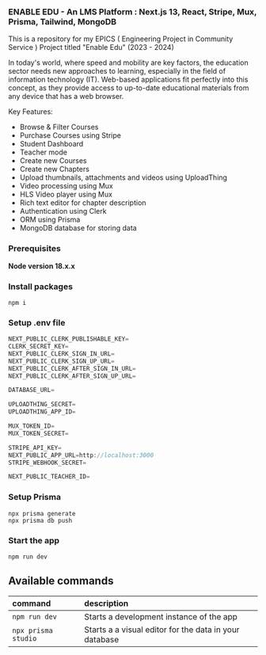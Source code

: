 ### ENABLE EDU - An LMS Platform : Next.js 13,  React, Stripe, Mux, Prisma, Tailwind, MongoDB 

This is a repository for my EPICS ( Engineering Project in Community Service ) Project titled "Enable Edu" (2023 - 2024)

In today's world, where speed and mobility are key factors, the education sector needs new approaches to learning, especially in the field of information technology (IT). Web-based applications fit perfectly into this concept, as they provide access to up-to-date educational materials from any device that has a web browser.

Key Features:

- Browse & Filter Courses
- Purchase Courses using Stripe
- Student Dashboard
- Teacher mode
- Create new Courses
- Create new Chapters
- Upload thumbnails, attachments and videos using UploadThing
- Video processing using Mux
- HLS Video player using Mux
- Rich text editor for chapter description
- Authentication using Clerk
- ORM using Prisma
- MongoDB database for storing data

### Prerequisites

**Node version 18.x.x**

### Install packages

```shell
npm i
```

### Setup .env file


```js
NEXT_PUBLIC_CLERK_PUBLISHABLE_KEY=
CLERK_SECRET_KEY=
NEXT_PUBLIC_CLERK_SIGN_IN_URL=
NEXT_PUBLIC_CLERK_SIGN_UP_URL=
NEXT_PUBLIC_CLERK_AFTER_SIGN_IN_URL=
NEXT_PUBLIC_CLERK_AFTER_SIGN_UP_URL=

DATABASE_URL=

UPLOADTHING_SECRET=
UPLOADTHING_APP_ID=

MUX_TOKEN_ID=
MUX_TOKEN_SECRET=

STRIPE_API_KEY=
NEXT_PUBLIC_APP_URL=http://localhost:3000
STRIPE_WEBHOOK_SECRET=

NEXT_PUBLIC_TEACHER_ID=
```

### Setup Prisma


```shell
npx prisma generate
npx prisma db push

```

### Start the app

```shell
npm run dev
```

## Available commands

| command              | description                                            |
| :--------------------| :------------------------------------------------------|
| `npm run dev`        | Starts a development instance of the app               |
| `npx prisma studio`  | Starts a a visual editor for the data in your database |

